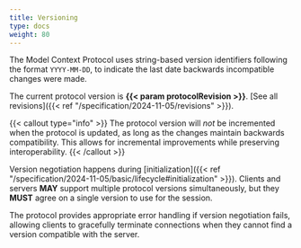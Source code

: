 ```yaml
---
title: Versioning
type: docs
weight: 80
---
```


The Model Context Protocol uses string-based version identifiers following the format
`YYYY-MM-DD`, to indicate the last date backwards incompatible changes were made.

The current protocol version is **{{< param protocolRevision >}}**. [See all
revisions]({{< ref "/specification/2024-11-05/revisions" >}}).

{{< callout type="info" >}} The protocol version will _not_ be incremented when the
protocol is updated, as long as the changes maintain backwards compatibility. This allows
for incremental improvements while preserving interoperability. {{< /callout >}}

Version negotiation happens during
[initialization]({{< ref "/specification/2024-11-05/basic/lifecycle#initialization" >}}).
Clients and servers **MAY** support multiple protocol versions simultaneously, but they
**MUST** agree on a single version to use for the session.

The protocol provides appropriate error handling if version negotiation fails, allowing
clients to gracefully terminate connections when they cannot find a version compatible
with the server.